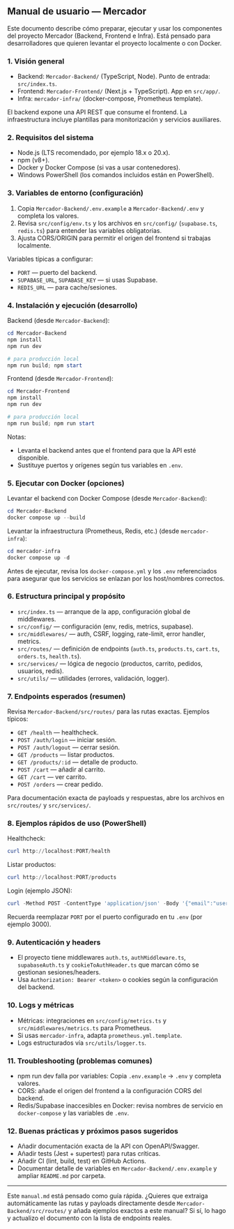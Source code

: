 ## Manual de usuario — Mercador

Este documento describe cómo preparar, ejecutar y usar los componentes del proyecto Mercador (Backend, Frontend e Infra). Está pensado para desarrolladores que quieren levantar el proyecto localmente o con Docker.

### 1. Visión general
- Backend: `Mercador-Backend/` (TypeScript, Node). Punto de entrada: `src/index.ts`.
- Frontend: `Mercador-Frontend/` (Next.js + TypeScript). App en `src/app/`.
- Infra: `mercador-infra/` (docker-compose, Prometheus template).

El backend expone una API REST que consume el frontend. La infraestructura incluye plantillas para monitorización y servicios auxiliares.

### 2. Requisitos del sistema
- Node.js (LTS recomendado, por ejemplo 18.x o 20.x).
- npm (v8+).
- Docker y Docker Compose (si vas a usar contenedores).
- Windows PowerShell (los comandos incluidos están en PowerShell).

### 3. Variables de entorno (configuración)
1. Copia `Mercador-Backend/.env.example` a `Mercador-Backend/.env` y completa los valores.
2. Revisa `src/config/env.ts` y los archivos en `src/config/` (`supabase.ts`, `redis.ts`) para entender las variables obligatorias.
3. Ajusta CORS/ORIGIN para permitir el origen del frontend si trabajas localmente.

Variables típicas a configurar:
- `PORT` — puerto del backend.
- `SUPABASE_URL`, `SUPABASE_KEY` — si usas Supabase.
- `REDIS_URL` — para cache/sesiones.

### 4. Instalación y ejecución (desarrollo)

Backend (desde `Mercador-Backend`):
```powershell
cd Mercador-Backend
npm install
npm run dev

# para producción local
npm run build; npm start
```

Frontend (desde `Mercador-Frontend`):
```powershell
cd Mercador-Frontend
npm install
npm run dev

# para producción local
npm run build; npm run start
```

Notas:
- Levanta el backend antes que el frontend para que la API esté disponible.
- Sustituye puertos y orígenes según tus variables en `.env`.

### 5. Ejecutar con Docker (opciones)

Levantar el backend con Docker Compose (desde `Mercador-Backend`):
```powershell
cd Mercador-Backend
docker compose up --build
```

Levantar la infraestructura (Prometheus, Redis, etc.) (desde `mercador-infra`):
```powershell
cd mercador-infra
docker compose up -d
```

Antes de ejecutar, revisa los `docker-compose.yml` y los `.env` referenciados para asegurar que los servicios se enlazan por los host/nombres correctos.

### 6. Estructura principal y propósito
- `src/index.ts` — arranque de la app, configuración global de middlewares.
- `src/config/` — configuración (env, redis, metrics, supabase).
- `src/middlewares/` — auth, CSRF, logging, rate-limit, error handler, metrics.
- `src/routes/` — definición de endpoints (`auth.ts`, `products.ts`, `cart.ts`, `orders.ts`, `health.ts`).
- `src/services/` — lógica de negocio (productos, carrito, pedidos, usuarios, redis).
- `src/utils/` — utilidades (errores, validación, logger).

### 7. Endpoints esperados (resumen)
Revisa `Mercador-Backend/src/routes/` para las rutas exactas. Ejemplos típicos:
- `GET /health` — healthcheck.
- `POST /auth/login` — iniciar sesión.
- `POST /auth/logout` — cerrar sesión.
- `GET /products` — listar productos.
- `GET /products/:id` — detalle de producto.
- `POST /cart` — añadir al carrito.
- `GET /cart` — ver carrito.
- `POST /orders` — crear pedido.

Para documentación exacta de payloads y respuestas, abre los archivos en `src/routes/` y `src/services/`.

### 8. Ejemplos rápidos de uso (PowerShell)

Healthcheck:
```powershell
curl http://localhost:PORT/health
```

Listar productos:
```powershell
curl http://localhost:PORT/products
```

Login (ejemplo JSON):
```powershell
curl -Method POST -ContentType 'application/json' -Body '{"email":"user@example.com","password":"secret"}' http://localhost:PORT/auth/login
```

Recuerda reemplazar `PORT` por el puerto configurado en tu `.env` (por ejemplo 3000).

### 9. Autenticación y headers
- El proyecto tiene middlewares `auth.ts`, `authMiddleware.ts`, `supabaseAuth.ts` y `cookieToAuthHeader.ts` que marcan cómo se gestionan sesiones/headers.
- Usa `Authorization: Bearer <token>` o cookies según la configuración del backend.

### 10. Logs y métricas
- Métricas: integraciones en `src/config/metrics.ts` y `src/middlewares/metrics.ts` para Prometheus.
- Si usas `mercador-infra`, adapta `prometheus.yml.template`.
- Logs estructurados vía `src/utils/logger.ts`.

### 11. Troubleshooting (problemas comunes)
- npm run dev falla por variables: Copia `.env.example` → `.env` y completa valores.
- CORS: añade el origen del frontend a la configuración CORS del backend.
- Redis/Supabase inaccesibles en Docker: revisa nombres de servicio en `docker-compose` y las variables de `.env`.

### 12. Buenas prácticas y próximos pasos sugeridos
- Añadir documentación exacta de la API con OpenAPI/Swagger.
- Añadir tests (Jest + supertest) para rutas críticas.
- Añadir CI (lint, build, test) en GitHub Actions.
- Documentar detalle de variables en `Mercador-Backend/.env.example` y ampliar `README.md` por carpeta.

---
Este `manual.md` está pensado como guía rápida. ¿Quieres que extraiga automáticamente las rutas y payloads directamente desde `Mercador-Backend/src/routes/` y añada ejemplos exactos a este manual? Si sí, lo hago y actualizo el documento con la lista de endpoints reales.
